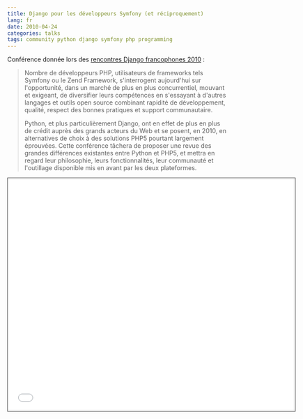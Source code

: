 ```yaml
---
title: Django pour les développeurs Symfony (et réciproquement)
lang: fr
date: 2010-04-24
categories: talks
tags: community python django symfony php programming
---
```


Conférence donnée lors des [rencontres Django francophones 2010](http://rencontres.django-fr.org/2010/)&nbsp;:

> Nombre de développeurs PHP, utilisateurs de frameworks tels Symfony ou le Zend Framework, s'interrogent aujourd'hui sur l'opportunité, dans un marché de plus en plus concurrentiel, mouvant et exigeant, de diversifier leurs compétences en s'essayant à d'autres langages et outils open source combinant rapidité de développement, qualité, respect des bonnes pratiques et support communautaire.
>
> Python, et plus particulièrement Django, ont en effet de plus en plus de crédit auprès des grands acteurs du Web et se posent, en 2010, en alternatives de choix à des solutions PHP5 pourtant largement éprouvées. Cette conférence tâchera de proposer une revue des grandes différences existantes entre Python et PHP5, et mettra en regard leur philosophie, leurs fonctionnalités, leur communauté et l'outillage disponible mis en avant par les deux plateformes.

<iframe src="//www.slideshare.net/slideshow/embed_code/3841024" style="width:660px;height:535px;border:1px solid #333">
    <p><a href="http://www.slideshare.net/nperriault/symfony-pour-les-dveloppeurs-django-et-rciproquement">Django pour les développeurs Symfony (et réciproquement)</a></p>
</iframe>
